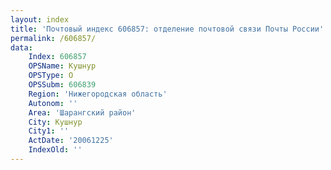 ```yaml
---
layout: index
title: 'Почтовый индекс 606857: отделение почтовой связи Почты России'
permalink: /606857/
data:
    Index: 606857
    OPSName: Кушнур
    OPSType: О
    OPSSubm: 606839
    Region: 'Нижегородская область'
    Autonom: ''
    Area: 'Шарангский район'
    City: Кушнур
    City1: ''
    ActDate: '20061225'
    IndexOld: ''
---
```

